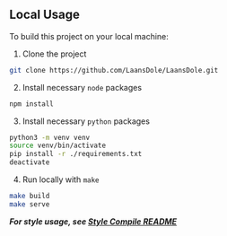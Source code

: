 ## Local Usage

To build this project on your local machine:
1. Clone the project
```bash
git clone https://github.com/LaansDole/LaansDole.git
```
2. Install necessary `node` packages
```bash
npm install
```
3. Install necessary `python` packages
```bash
python3 -m venv venv
source venv/bin/activate
pip install -r ./requirements.txt
deactivate 
```
4. Run locally with `make`
```bash
make build
make serve
``` 

***For style usage, see [Style Compile README](../docs/style/README.md)***
